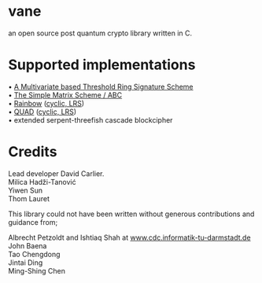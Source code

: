 vane
====

an open source post quantum crypto library written in C.

Supported implementations
=========================

• [A Multivariate based Threshold Ring Signature Scheme](https://github.com/polysome/vane/blob/master/documentation/Threshold.pdf)<br />
• [The Simple Matrix Scheme / ABC](https://github.com/polysome/vane/blob/master/documentation/ABC.pdf)<br />
• [Rainbow](https://github.com/polysome/vane/blob/master/documentation/Rainbow.pdf) ([cyclic, LRS](https://github.com/polysome/vane/blob/master/documentation/Albrecht%20Petzoldt%20thesis.pdf))<br />
• [QUAD](https://github.com/polysome/vane/blob/master/documentation/QUAD.pdf) ([cyclic, LRS](https://github.com/polysome/vane/blob/master/documentation/Albrecht%20Petzoldt%20thesis.pdf))<br />
• extended serpent-threefish cascade blockcipher<br />


Credits
=======

Lead developer David Carlier.<br />
Milica Hadži-Tanović<br />
Yiwen Sun<br />
Thom Lauret<br />

This library could not have been written without generous contributions and guidance from; 

Albrecht Petzoldt and Ishtiaq Shah at www.cdc.informatik-tu-darmstadt.de
John Baena<br /> 
Tao Chengdong<br />
Jintai Ding<br />
Ming-Shing Chen<br />

